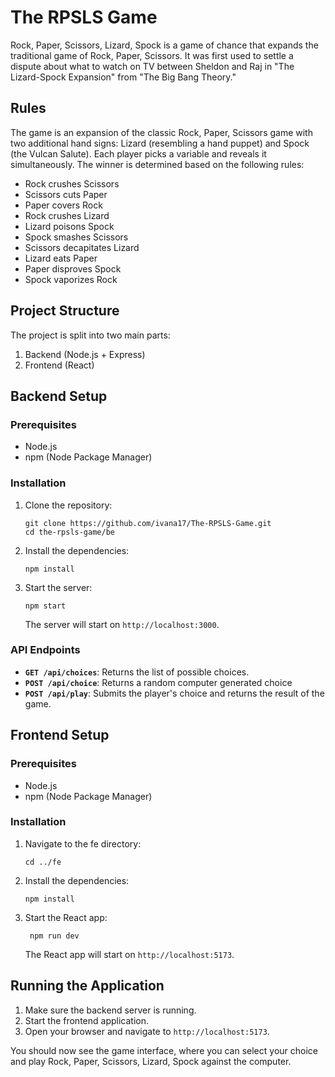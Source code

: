 # The RPSLS Game

Rock, Paper, Scissors, Lizard, Spock is a game of chance that expands the traditional game of Rock, Paper, Scissors. It was first used to settle a dispute about what to watch on TV between Sheldon and Raj in "The Lizard-Spock Expansion" from "The Big Bang Theory."

## Rules

The game is an expansion of the classic Rock, Paper, Scissors game with two additional hand signs: Lizard (resembling a hand puppet) and Spock (the Vulcan Salute). Each player picks a variable and reveals it simultaneously. The winner is determined based on the following rules:

- Rock crushes Scissors
- Scissors cuts Paper
- Paper covers Rock
- Rock crushes Lizard
- Lizard poisons Spock
- Spock smashes Scissors
- Scissors decapitates Lizard
- Lizard eats Paper
- Paper disproves Spock
- Spock vaporizes Rock

## Project Structure

The project is split into two main parts:

1. Backend (Node.js + Express)
2. Frontend (React)

## Backend Setup

### Prerequisites

- Node.js
- npm (Node Package Manager)

### Installation

1. Clone the repository:

   ```
   git clone https://github.com/ivana17/The-RPSLS-Game.git
   cd the-rpsls-game/be
   ```

2. Install the dependencies:

   ```
   npm install
   ```

3. Start the server:

   ```
   npm start
   ```

   The server will start on `http://localhost:3000`.

### API Endpoints

- **`GET /api/choices`**: Returns the list of possible choices.
- **`POST /api/choice`**: Returns a random computer generated choice
- **`POST /api/play`**: Submits the player's choice and returns the result of the game.

## Frontend Setup

### Prerequisites

- Node.js
- npm (Node Package Manager)

### Installation

1. Navigate to the fe directory:

   ```
   cd ../fe
   ```

2. Install the dependencies:

   ```
   npm install
   ```

3. Start the React app:

   ```
    npm run dev
   ```

   The React app will start on `http://localhost:5173`.

## Running the Application

1. Make sure the backend server is running.
2. Start the frontend application.
3. Open your browser and navigate to `http://localhost:5173`.

You should now see the game interface, where you can select your choice and play Rock, Paper, Scissors, Lizard, Spock against the computer.
